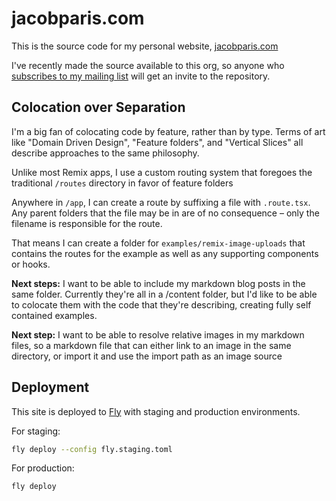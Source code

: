 # jacobparis.com

This is the source code for my personal website, [jacobparis.com](https://jacobparis.com)

I've recently made the source available to this org, so anyone who [subscribes to my mailing list](https://jacobparis.com/emails/subscribe) will get an invite to the repository.

## Colocation over Separation

I'm a big fan of colocating code by feature, rather than by type. Terms of art like "Domain Driven Design", "Feature folders", and "Vertical Slices" all describe approaches to the same philosophy.

Unlike most Remix apps, I use a custom routing system that foregoes the traditional `/routes` directory in favor of feature folders

Anywhere in `/app`, I can create a route by suffixing a file with `.route.tsx`. Any parent folders that the file may be in are of no consequence – only the filename is responsible for the route.

That means I can create a folder for `examples/remix-image-uploads` that contains the routes for the example as well as any supporting components or hooks.

**Next steps:** I want to be able to include my markdown blog posts in the same folder. Currently they're all in a /content folder, but I'd like to be able to colocate them with the code that they're describing, creating fully self contained examples.

**Next step:** I want to be able to resolve relative images in my markdown files, so a markdown file that can either link to an image in the same directory, or import it and use the import path as an image source

## Deployment

This site is deployed to [Fly](https://fly.io) with staging and production environments.

For staging:

```bash
fly deploy --config fly.staging.toml
```

For production:

```bash
fly deploy
```
